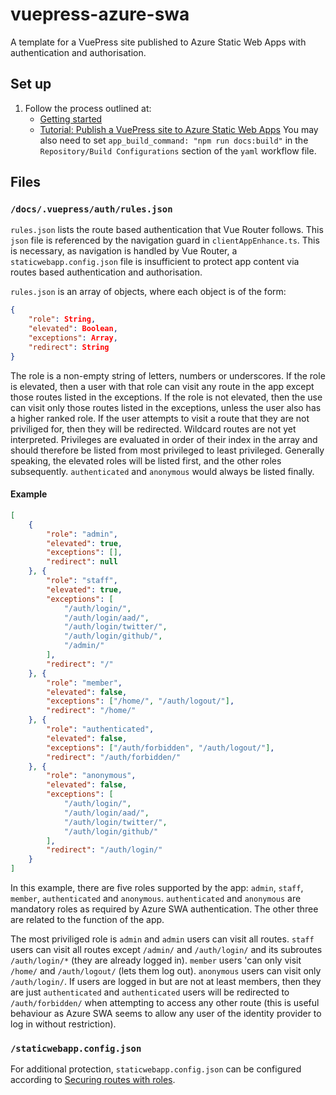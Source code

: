 # vuepress-azure-swa

A template for a VuePress site published to Azure Static Web Apps with authentication and authorisation.

## Set up

1. Follow the process outlined at:
   * [Getting started](https://v2.vuepress.vuejs.org/guide/getting-started.html)
   * [Tutorial: Publish a VuePress site to Azure Static Web Apps](https://docs.microsoft.com/en-us/azure/static-web-apps/publish-vuepress)
   You may also need to set `app_build_command: "npm run docs:build"` in the `Repository/Build Configurations` section of the `yaml` workflow file.

## Files

### `/docs/.vuepress/auth/rules.json`

`rules.json` lists the route based authentication that Vue Router follows. This `json` file is referenced by the navigation guard in `clientAppEnhance.ts`. This is necessary, as navigation is handled by Vue Router, a `staticwebapp.config.json` file is insufficient to protect app content via routes based authentication and authorisation.

`rules.json` is an array of objects, where each object is of the form:

```json
{
    "role": String,
    "elevated": Boolean,
    "exceptions": Array,
    "redirect": String
}
```

The role is a non-empty string of letters, numbers or underscores. If the role is elevated, then a user with that role can visit any route in the app except those routes listed in the exceptions. If the role is not elevated, then the use can visit only those routes listed in the exceptions, unless the user also has a higher ranked role. If the user attempts to visit a route that they are not priviliged for, then they will be redirected. Wildcard routes are not yet interpreted. Privileges are evaluated in order of their index in the array and should therefore be listed from most privileged to least privileged. Generally speaking, the elevated roles will be listed first, and the other roles subsequently. `authenticated` and `anonymous` would always be listed finally.

#### Example

```json
[
    {
        "role": "admin",
        "elevated": true,
        "exceptions": [],
        "redirect": null
    }, {
        "role": "staff",
        "elevated": true,
        "exceptions": [
            "/auth/login/",
            "/auth/login/aad/",
            "/auth/login/twitter/",
            "/auth/login/github/",
            "/admin/"
        ],
        "redirect": "/"
    }, {
        "role": "member",
        "elevated": false,
        "exceptions": ["/home/", "/auth/logout/"],
        "redirect": "/home/"
    }, {
        "role": "authenticated",
        "elevated": false,
        "exceptions": ["/auth/forbidden", "/auth/logout/"],
        "redirect": "/auth/forbidden/"
    }, {
        "role": "anonymous",
        "elevated": false,
        "exceptions": [
            "/auth/login/",
            "/auth/login/aad/",
            "/auth/login/twitter/",
            "/auth/login/github/"
        ],
        "redirect": "/auth/login/"
    }
]
```

In this example, there are five roles supported by the app: `admin`, `staff`, `member`, `authenticated` and `anonymous`. `authenticated` and `anonymous` are mandatory roles as required by Azure SWA authentication. The other three are related to the function of the app.

The most priviliged role is `admin` and `admin` users can visit all routes. `staff` users can visit all routes except `/admin/` and `/auth/login/` and its subroutes `/auth/login/*` (they are already logged in). `member` users 'can only visit `/home/` and `/auth/logout/` (lets them log out). `anonymous` users can visit only `/auth/login/`. If users are logged in but are not at least members, then they are just `authenticated` and `authenticated` users will be redirected to `/auth/forbidden/` when attempting to access any other route (this is useful behaviour as Azure SWA seems to allow any user of the identity provider to log in without restriction).

### `/staticwebapp.config.json`

For additional protection, `staticwebapp.config.json` can be configured according to [Securing routes with roles](https://docs.microsoft.com/en-us/azure/static-web-apps/configuration#securing-routes-with-roles).



